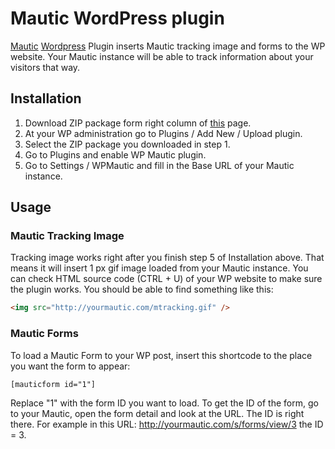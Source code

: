 Mautic WordPress plugin
=======================

[Mautic](http://mautic.org) [Wordpress](http://wordpress.org) Plugin inserts Mautic tracking image and forms to the WP website. Your Mautic instance will be able to track information about your visitors that way.

## Installation

1. Download ZIP package form right column of [this](https://github.com/mautic/mautic-wordpress) page.
2. At your WP administration go to Plugins / Add New / Upload plugin.
3. Select the ZIP package you downloaded in step 1.
4. Go to Plugins and enable WP Mautic plugin.
5. Go to Settings / WPMautic and fill in the Base URL of your Mautic instance.

## Usage

### Mautic Tracking Image

Tracking image works right after you finish step 5 of Installation above. That means it will insert 1 px gif image loaded from your Mautic instance. You can check HTML source code (CTRL + U) of your WP website to make sure the plugin works. You should be able to find something like this:

```html
<img src="http://yourmautic.com/mtracking.gif" />
```

### Mautic Forms

To load a Mautic Form to your WP post, insert this shortcode to the place you want the form to appear:

```
[mauticform id="1"]
```

Replace "1" with the form ID you want to load. To get the ID of the form, go to your Mautic, open the form detail and look at the URL. The ID is right there. For example in this URL: http://yourmautic.com/s/forms/view/3 the ID = 3.
